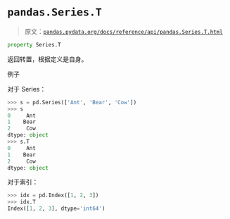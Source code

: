 # `pandas.Series.T`

> 原文：[`pandas.pydata.org/docs/reference/api/pandas.Series.T.html`](https://pandas.pydata.org/docs/reference/api/pandas.Series.T.html)

```py
property Series.T
```

返回转置，根据定义是自身。

例子

对于 Series：

```py
>>> s = pd.Series(['Ant', 'Bear', 'Cow'])
>>> s
0     Ant
1    Bear
2     Cow
dtype: object
>>> s.T
0     Ant
1    Bear
2     Cow
dtype: object 
```

对于索引：

```py
>>> idx = pd.Index([1, 2, 3])
>>> idx.T
Index([1, 2, 3], dtype='int64') 
```

